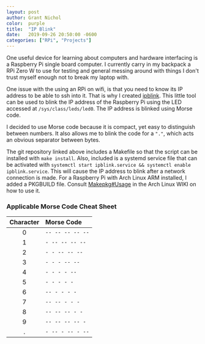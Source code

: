 ```yaml
---
layout: post
author: Grant Nichol
color:  purple
title:  "IP Blink"
date:   2019-09-26 20:50:00 -0600
categories: ["RPi", "Projects"]
---
```


One useful device for learning about computers and hardware interfacing is a Raspberry Pi single board computer.
I currently carry in my backpack a RPi Zero W to use for testing and general messing around with things I don't trust myself enough
not to break my laptop with.

One issue with the using an RPi on wifi, is that you need to know its IP address to be able to ssh into it. 
That is why I created [ipblink](https://github.com/gwnichol/ipblink). This little tool can be used to blink the IP address of the
Raspberry Pi using the LED accessed at `/sys/class/leds/led0`. The IP address is blinked using Morse code.

I decided to use Morse code because it is compact, yet easy to distinguish between numbers. It also allows me to blink the code for a `"."`, which acts
an obvious separator between bytes. 

The git repository linked above includes a Makefile so that the script can be installed with `make install`. Also, included is a systemd service file that
can be activated with `systemctl start ipblink.service && systemctl enable ipblink.service`. This will cause the IP address to blink after
a network connection is made. For a Raspberry Pi with Arch Linux ARM installed, I added a PKGBUILD file.
Consult [Makepkg#Usage](https://wiki.archlinux.org/index.php/Makepkg#Usage) in the Arch Linux WIKI on how to use it.

### Applicable Morse Code Cheat Sheet

| Character    | Morse Code         |
|:------------:|:-------------------|
| 0            | `-- -- -- -- --`   |
| 1            | `- -- -- -- --`    |
| 2            | `- - -- -- --`     |
| 3            | `- - - -- --`      |
| 4            | `- - - - --`       |
| 5            | `- - - - -`        |
| 6            | `-- - - - -`       |
| 7            | `-- -- - - -`      |
| 8            | `-- -- -- - -`     |
| 9            | `-- -- -- -- -`    |
| .            | `- -- - -- - --`   |


